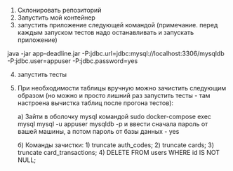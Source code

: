 1. Склонировать репозиторий
2. Запустить мой контейнер
3. запустить приложение следующей командой 
(примечание. перед каждым запуском тестов надо останавливать и запускать приложение)

java -jar app-deadline.jar -P:jdbc.url=jdbc:mysql://localhost:3306/mysqldb -P:jdbc.user=appuser -P:jdbc.password=yes

4. запустить тесты

5. При необходимости таблицы вручную можно зачистить следующим образом 
(но можно и просто лишний раз запустить тесты - там настроена вычистка таблиц после прогона
тестов):

   а) Зайти в оболочку mysql командой sudo docker-compose exec mysql mysql -u appuser mysqldb -p и ввести сначала пароль от вашей машины, а потом пароль от базы данных - yes

   б) Команды зачистки: 1) truncate auth_codes; 2) truncate cards; 3) truncate card_transactions; 4) DELETE FROM users WHERE id IS NOT NULL;
